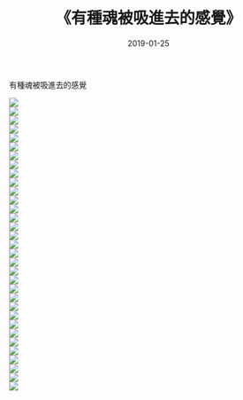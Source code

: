 ﻿---
layout: post
title:  《有種魂被吸進去的感覺》
date:   2019-01-25
img: http://pic.660000.xyz/1:down/唯美/2019/有種魂被吸進去的感覺/000.jpg
categories: [美女, 清纯, 唯美]
---

有種魂被吸進去的感覺

  ![](http://pic.660000.xyz/1:down/唯美/2019/有種魂被吸進去的感覺/001.jpg) <br> ![](http://pic.660000.xyz/1:down/唯美/2019/有種魂被吸進去的感覺/002.jpg) <br> ![](http://pic.660000.xyz/1:down/唯美/2019/有種魂被吸進去的感覺/003.jpg) <br> ![](http://pic.660000.xyz/1:down/唯美/2019/有種魂被吸進去的感覺/004.jpg) <br> ![](http://pic.660000.xyz/1:down/唯美/2019/有種魂被吸進去的感覺/005.jpg) <br> ![](http://pic.660000.xyz/1:down/唯美/2019/有種魂被吸進去的感覺/006.jpg) <br> ![](http://pic.660000.xyz/1:down/唯美/2019/有種魂被吸進去的感覺/007.jpg) <br> ![](http://pic.660000.xyz/1:down/唯美/2019/有種魂被吸進去的感覺/008.jpg) <br> ![](http://pic.660000.xyz/1:down/唯美/2019/有種魂被吸進去的感覺/009.jpg) <br> ![](http://pic.660000.xyz/1:down/唯美/2019/有種魂被吸進去的感覺/010.jpg) <br> ![](http://pic.660000.xyz/1:down/唯美/2019/有種魂被吸進去的感覺/011.jpg) <br> ![](http://pic.660000.xyz/1:down/唯美/2019/有種魂被吸進去的感覺/012.jpg) <br> ![](http://pic.660000.xyz/1:down/唯美/2019/有種魂被吸進去的感覺/013.jpg) <br> ![](http://pic.660000.xyz/1:down/唯美/2019/有種魂被吸進去的感覺/014.jpg) <br> ![](http://pic.660000.xyz/1:down/唯美/2019/有種魂被吸進去的感覺/015.jpg) <br> ![](http://pic.660000.xyz/1:down/唯美/2019/有種魂被吸進去的感覺/016.jpg) <br> ![](http://pic.660000.xyz/1:down/唯美/2019/有種魂被吸進去的感覺/017.jpg) <br> ![](http://pic.660000.xyz/1:down/唯美/2019/有種魂被吸進去的感覺/018.jpg) <br> ![](http://pic.660000.xyz/1:down/唯美/2019/有種魂被吸進去的感覺/019.jpg) <br> ![](http://pic.660000.xyz/1:down/唯美/2019/有種魂被吸進去的感覺/020.jpg) <br> ![](http://pic.660000.xyz/1:down/唯美/2019/有種魂被吸進去的感覺/021.jpg) <br> ![](http://pic.660000.xyz/1:down/唯美/2019/有種魂被吸進去的感覺/022.jpg) <br> ![](http://pic.660000.xyz/1:down/唯美/2019/有種魂被吸進去的感覺/023.jpg) <br> ![](http://pic.660000.xyz/1:down/唯美/2019/有種魂被吸進去的感覺/024.jpg) <br> ![](http://pic.660000.xyz/1:down/唯美/2019/有種魂被吸進去的感覺/025.jpg) <br> ![](http://pic.660000.xyz/1:down/唯美/2019/有種魂被吸進去的感覺/026.jpg) <br> ![](http://pic.660000.xyz/1:down/唯美/2019/有種魂被吸進去的感覺/027.jpg) <br> ![](http://pic.660000.xyz/1:down/唯美/2019/有種魂被吸進去的感覺/028.jpg) <br> ![](http://pic.660000.xyz/1:down/唯美/2019/有種魂被吸進去的感覺/029.jpg) <br> ![](http://pic.660000.xyz/1:down/唯美/2019/有種魂被吸進去的感覺/030.jpg) <br> ![](http://pic.660000.xyz/1:down/唯美/2019/有種魂被吸進去的感覺/031.jpg) <br> ![](http://pic.660000.xyz/1:down/唯美/2019/有種魂被吸進去的感覺/032.jpg) <br> ![](http://pic.660000.xyz/1:down/唯美/2019/有種魂被吸進去的感覺/033.jpg) <br>